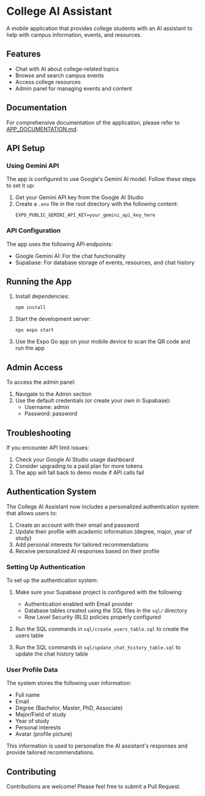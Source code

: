 # College AI Assistant

A mobile application that provides college students with an AI assistant to help with campus information, events, and resources.

## Features

- Chat with AI about college-related topics
- Browse and search campus events
- Access college resources
- Admin panel for managing events and content

## Documentation

For comprehensive documentation of the application, please refer to [APP_DOCUMENTATION.md](./APP_DOCUMENTATION.md).

## API Setup

### Using Gemini API

The app is configured to use Google's Gemini AI model. Follow these steps to set it up:

1. Get your Gemini API key from the Google AI Studio
2. Create a `.env` file in the root directory with the following content:
   ```
   EXPO_PUBLIC_GEMINI_API_KEY=your_gemini_api_key_here
   ```

### API Configuration

The app uses the following API endpoints:
- Google Gemini AI: For the chat functionality
- Supabase: For database storage of events, resources, and chat history

## Running the App

1. Install dependencies:
   ```
   npm install
   ```

2. Start the development server:
   ```
   npx expo start
   ```

3. Use the Expo Go app on your mobile device to scan the QR code and run the app

## Admin Access

To access the admin panel:
1. Navigate to the Admin section
2. Use the default credentials (or create your own in Supabase):
   - Username: admin
   - Password: password

## Troubleshooting

If you encounter API limit issues:
1. Check your Google AI Studio usage dashboard
2. Consider upgrading to a paid plan for more tokens
3. The app will fall back to demo mode if API calls fail

## Authentication System

The College AI Assistant now includes a personalized authentication system that allows users to:

1. Create an account with their email and password
2. Update their profile with academic information (degree, major, year of study)
3. Add personal interests for tailored recommendations
4. Receive personalized AI responses based on their profile

### Setting Up Authentication

To set up the authentication system:

1. Make sure your Supabase project is configured with the following:
   - Authentication enabled with Email provider
   - Database tables created using the SQL files in the `sql/` directory
   - Row Level Security (RLS) policies properly configured

2. Run the SQL commands in `sql/create_users_table.sql` to create the users table
3. Run the SQL commands in `sql/update_chat_history_table.sql` to update the chat history table

### User Profile Data

The system stores the following user information:
- Full name
- Email
- Degree (Bachelor, Master, PhD, Associate)
- Major/Field of study
- Year of study
- Personal interests
- Avatar (profile picture)

This information is used to personalize the AI assistant's responses and provide tailored recommendations.

## Contributing

Contributions are welcome! Please feel free to submit a Pull Request.
